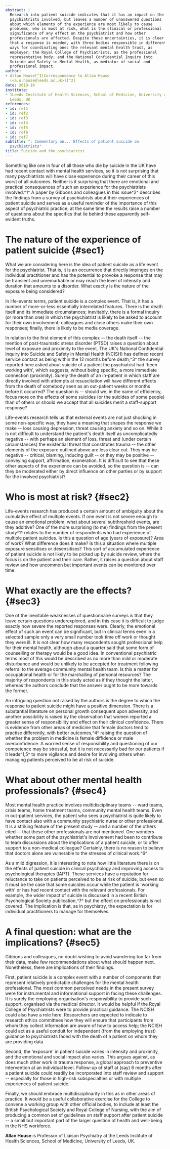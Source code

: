 ```yaml
---
abstract: |
  Research into patient suicide indicates that it has an impact on the
  psychiatrists involved, but leaves a number of unanswered questions
  about which elements of the experience are most likely to cause
  problems, who is most at risk, what is the clinical or professional
  significance of any effect on the psychiatrist and how other
  professionals are affected. Despite these uncertainties, it is clear
  that a response is needed, with three bodies responsible in different
  ways for coordinating one: the relevant mental health trust, as
  employer; the Royal College of Psychiatrists, as the professional
  representative body; and the National Confidential Inquiry into
  Suicide and Safety in Mental Health, as mediator of social and
  professional impact.
author:
- Allan House[^1]Correspondence to Allan House
  (<a.o.house@leeds.ac.uk>)[^2]
date: 2019-10
institute:
- 1Leeds Institute of Health Sciences, School of Medicine, University of
  Leeds, UK
references:
- id: ref1
- id: ref2
- id: ref3
- id: ref4
- id: ref5
- id: ref6
- id: ref7
subtitle: ": Commentary on... Effects of patient suicide on
  psychiatrists"
title: Suicide and the psychiatrist
---
```


Something like one in four of all those who die by suicide in the UK
have had recent contact with mental health services, so it is not
surprising that many psychiatrists will have close experience during
their career of this worst of all outcomes. Neither is it surprising
that there are emotional and practical consequences of such an
experience for the psychiatrists involved.^1^ A paper by Gibbons and
colleagues in this issue^2^ describes the findings from a survey of
psychiatrists about their experiences of patient suicide and serves as a
useful reminder of the importance of this aspect of psychiatric
practice; at the same time the results raise a number of questions about
the specifics that lie behind these apparently self-evident truths.

# The nature of the experience of patient suicide {#sec1}

What we are considering here is the idea of patient suicide as a life
event for the psychiatrist. That is, it is an occurrence that directly
impinges on the individual practitioner and has the potential to provoke
a response that may be transient and unremarkable or may reach the level
of intensity and duration that amounts to a disorder. What exactly is
the nature of the exposure being considered?

In life-events terms, patient suicide is a complex event. That is, it
has a number of more-or-less essentially interrelated features. There is
the death itself and its immediate circumstances; inevitably, there is a
formal inquiry (or more than one) in which the psychiatrist is likely to
be asked to account for their own involvement; colleagues and close
others make their own responses; finally, there is likely to be media
coverage.

In relation to the first element of this complex -- the death itself --
the mention of post-traumatic stress disorder (PTSD) raises a question
about level of exposure and proximity to the event. The UK\'s National
Confidential Inquiry into Suicide and Safety in Mental Health (NCISH)
has defined recent service contact as being within the 12 months before
death;^3^ the survey reported here asked about suicide of a patient the
psychiatrist had 'been working with', which suggests, without being
specific, a more immediate connection (proximity). Surely the death of
an in-patient in which staff are directly involved with attempts at
resuscitation will have different effects from the death of somebody
seen as an out-patient weeks or months before it occurred? The question
is -- should we, in the name of efficiency, focus more on the effects of
some suicides (or the suicides of some people) than of others or should
we accept that all suicides merit a staff-support response?

Life-events research tells us that external events are not just shocking
in some non-specific way, they have a meaning that shapes the response
we make -- loss causing depression, threat causing anxiety and so on.
While it is not difficult to understand the patient\'s death itself as
uncomplicatedly negative -- with perhaps an element of loss, threat and
(under certain circumstances) the existential threat that constitutes
trauma -- the other elements of the exposure outlined above are less
clear cut. They may be negative -- critical, blaming, inducing guilt --
or they may be positive -- conveying support, affirmation, exoneration.
It is difficult to see that these other aspects of the experience can be
avoided, so the question is -- can they be moderated either by direct
influence on other parties or by support for the involved psychiatrist?

# Who is most at risk? {#sec2}

Life-events research has produced a certain amount of ambiguity about
the cumulative effect of multiple events. If one event is not severe
enough to cause an emotional problem, what about several subthreshold
events, are they additive? One of the more surprising (to me) findings
from the present study^1^ relates to the number of respondents who had
experience of multiple patient suicides. Is this a question of age
(years of exposure)? Area of work? What difference does it make? Is this
a situation where multiple exposure sensitises or desensitises? This
sort of accumulated experience of patient suicide is not likely to be
picked up by suicide review, where the focus is on the patient and their
care. Rather, it raises a question about staff review and how uncommon
but important events can be monitored over time.

# What exactly are the effects? {#sec3}

One of the inevitable weaknesses of questionnaire surveys is that they
leave certain questions underexplored, and in this case it is difficult
to judge exactly how severe the reported responses were. Clearly, the
emotional effect of such an event can be significant, but in clinical
terms even in a selected sample only a very small number took time off
work or thought they were ill. It is not clear how many respondents
sought professional help for their mental health, although about a
quarter said that some form of counselling or therapy would be a good
idea. In conventional psychiatric terms most of this would be described
as no more than mild or moderate disturbance and would be unlikely to be
accepted for treatment following referral to the average community
mental health team. Is this a matter for occupational health or for the
marshalling of personal resources? The majority of respondents in this
study acted as if they thought the latter, whereas the authors conclude
that the answer ought to be more towards the former.

An intriguing question not raised by the authors is the degree to which
the response to patient suicide might have a positive dimension. There
is a substantial literature on personal growth consequent upon
adversity, and another possibility is raised by the observation that
women reported a greater sense of responsibility and effect on their
clinical confidence. There is evidence from other areas of medicine that
female doctors tend to practise differently, with better outcomes,^4^
raising the question of whether the problem in medicine is female
diffidence or male overconfidence. A worried sense of responsibility and
questioning of our competence may be stressful, but it is not
necessarily bad for our patients if it leads^1,5^ to more vigilance and
desire for involving others when managing patients perceived to be at
risk of suicide.

# What about other mental health professionals? {#sec4}

Most mental health practice involves multidisciplinary teams -- ward
teams, crisis teams, home treatment teams, community mental health
teams. Even in out-patient services, the patient who sees a psychiatrist
is quite likely to have contact also with a community psychiatric nurse
or other professional. It is a striking feature of the present study --
and a number of the others cited -- that these other professionals are
not mentioned. One wonders whether some part of the psychiatrist\'s
involvement had been to contribute to team discussions about the
implications of a patient suicide, or to offer support to a non-medical
colleague? Certainly, there is no reason to believe that doctors alone
are vulnerable to the stresses of clinical work.^6^

As a mild digression, it is interesting to note how little literature
there is on the effects of patient suicide in clinical psychology and
improving access to psychological therapies (IAPT). These services have
a reputation for reluctance to take on patients perceived to be at risk
of suicide, but even so it must be the case that some suicides occur
while the patient is 'working with' or has had recent contact with the
relevant professionals. For example, the wider impact of suicide is
discussed in a recent British Psychological Society publication,^7^ but
the effect on professionals is not covered. The implication is that, as
in psychiatry, the expectation is for individual practitioners to manage
for themselves.

# A final question: what are the implications? {#sec5}

Gibbons and colleagues, no doubt wishing to avoid wandering too far from
their data, make few recommendations about what should happen next.
Nonetheless, there are implications of their findings.

First, patient suicide is a complex event with a number of components
that represent relatively predictable challenges for the mental health
professional. The most common perceived needs in the present survey were
for instrumental and informational support in facing these challenges.
It is surely the employing organisation\'s responsibility to provide
such support, organised via the medical director. It would be helpful if
the Royal College of Psychiatrists were to provide practical guidance.
The NCISH could also have a role here. Researchers are expected to
indicate to research ethics committees how they will ensure that
participants from whom they collect information are aware of how to
access help; the NCISH could act as a useful conduit for independent
(from the employing trust) guidance to psychiatrists faced with the
death of a patient on whom they are providing data.

Second, the 'exposure' in patient suicide varies in intensity and
proximity, and the emotional and social impact also varies. This argues
against, as does much other work in trauma response, a global approach
to preventive intervention at an individual level. Follow-up of staff at
(say) 6 months after a patient suicide could readily be incorporated
into staff review and support -- especially for those in high-risk
subspecialties or with multiple experiences of patient suicide.

Finally, we should embrace multidisciplinarity in this as in other areas
of practice. It would be a useful collaborative exercise for the College
to convene a working group with other official bodies, to include at
least the British Psychological Society and Royal College of Nursing,
with the aim of producing a common set of guidelines on staff support
after patient suicide -- a small but important part of the larger
question of health and well-being in the NHS workforce.

**Allan House** is Professor of Liaison Psychiatry at the Leeds
Institute of Health Sciences, School of Medicine, University of Leeds,
UK.

[^1]: **Declaration of interest:** None.

[^2]: See this issue.
